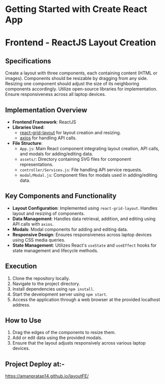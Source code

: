 # Getting Started with Create React App

# Frontend - ReactJS Layout Creation

## Specifications
Create a layout with three components, each containing content (HTML or images).
Components should be resizable by dragging from any side.
Resizing one component should adjust the size of its neighboring components accordingly.
Utilize open-source libraries for implementation.
Ensure responsiveness across all laptop devices.

## Implementation Overview
- **Frontend Framework**: ReactJS
- **Libraries Used**: 
  - [react-grid-layout](https://github.com/STRML/react-grid-layout) for layout creation and resizing.
  - [axios](https://github.com/axios/axios) for handling API calls.
- **File Structure**:
  - `App.js`: Main React component integrating layout creation, API calls, and modals for adding/editing data.
  - `assets/`: Directory containing SVG files for component representations.
  - `controller/Services.js`: File handling API service requests.
  - `modal/Modal.js`: Component files for modals used in adding/editing data.

## Key Components and Functionality
- **Layout Configuration**: Implemented using `react-grid-layout`. Handles layout and resizing of components.
- **Data Management**: Handles data retrieval, addition, and editing using API calls with `axios`.
- **Modals**: Modal components for adding and editing data.
- **Responsive Design**: Ensures responsiveness across laptop devices using CSS media queries.
- **State Management**: Utilizes React's `useState` and `useEffect` hooks for state management and lifecycle methods.

## Execution
1. Clone the repository locally.
2. Navigate to the project directory.
3. Install dependencies using `npm install`.
4. Start the development server using `npm start`.
5. Access the application through a web browser at the provided localhost address.

## How to Use
1. Drag the edges of the components to resize them.
2. Add or edit data using the provided modals.
3. Ensure that the layout adjusts responsively across various laptop devices.

## Project Deploy at:- 
https://amanpratap14.github.io/layoutFE/


